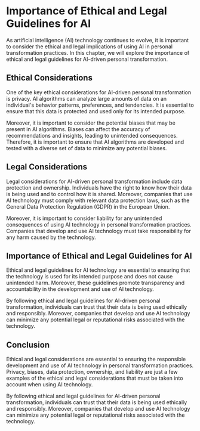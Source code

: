 Importance of Ethical and Legal Guidelines for AI
====================================================================================================================================

As artificial intelligence (AI) technology continues to evolve, it is important to consider the ethical and legal implications of using AI in personal transformation practices. In this chapter, we will explore the importance of ethical and legal guidelines for AI-driven personal transformation.

Ethical Considerations
----------------------

One of the key ethical considerations for AI-driven personal transformation is privacy. AI algorithms can analyze large amounts of data on an individual's behavior patterns, preferences, and tendencies. It is essential to ensure that this data is protected and used only for its intended purpose.

Moreover, it is important to consider the potential biases that may be present in AI algorithms. Biases can affect the accuracy of recommendations and insights, leading to unintended consequences. Therefore, it is important to ensure that AI algorithms are developed and tested with a diverse set of data to minimize any potential biases.

Legal Considerations
--------------------

Legal considerations for AI-driven personal transformation include data protection and ownership. Individuals have the right to know how their data is being used and to control how it is shared. Moreover, companies that use AI technology must comply with relevant data protection laws, such as the General Data Protection Regulation (GDPR) in the European Union.

Moreover, it is important to consider liability for any unintended consequences of using AI technology in personal transformation practices. Companies that develop and use AI technology must take responsibility for any harm caused by the technology.

Importance of Ethical and Legal Guidelines for AI
-------------------------------------------------

Ethical and legal guidelines for AI technology are essential to ensuring that the technology is used for its intended purpose and does not cause unintended harm. Moreover, these guidelines promote transparency and accountability in the development and use of AI technology.

By following ethical and legal guidelines for AI-driven personal transformation, individuals can trust that their data is being used ethically and responsibly. Moreover, companies that develop and use AI technology can minimize any potential legal or reputational risks associated with the technology.

Conclusion
----------

Ethical and legal considerations are essential to ensuring the responsible development and use of AI technology in personal transformation practices. Privacy, biases, data protection, ownership, and liability are just a few examples of the ethical and legal considerations that must be taken into account when using AI technology.

By following ethical and legal guidelines for AI-driven personal transformation, individuals can trust that their data is being used ethically and responsibly. Moreover, companies that develop and use AI technology can minimize any potential legal or reputational risks associated with the technology.
